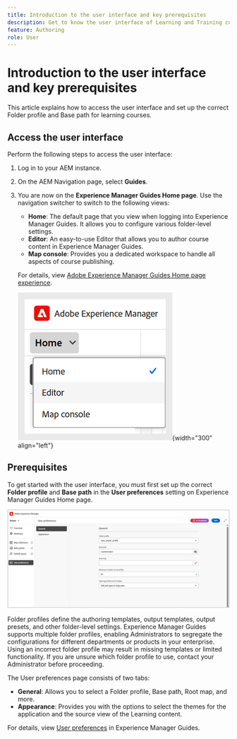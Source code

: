 ```yaml
---
title: Introduction to the user interface and key prerequisites
description: Get to know the user interface of Learning and Training content in Adobe Experience Manager Guides.
feature: Authoring
role: User
---
```

# Introduction to the user interface and key prerequisites 

This article explains how to access the user interface and set up the correct Folder profile and Base path for learning courses. 

## Access the user interface 

Perform the following steps to access the user interface:  

1. Log in to your AEM instance. 
2. On the AEM Navigation page, select **Guides**. 
3. You are now on the **Experience Manager Guides Home page**. Use the navigation switcher to switch to the following views: 

    - **Home**: The default page that you view when logging into Experience Manager Guides. It allows you to configure various folder-level settings. 
    - **Editor**: An easy-to-use Editor that allows you to author course content in Experience Manager Guides. 
    - **Map console**: Provides you a dedicated workspace to handle all aspects of course publishing. 

    For details, view [Adobe Experience Manager Guides Home page experience](../user-guide/intro-home-page.md).

    ![](assets/aem-navigation-switcher.png){width="300" align="left"}

## Prerequisites 

To get started with the user interface, you must first set up the correct **Folder profile** and **Base path** in the **User preferences** setting on Experience Manager Guides Home page. 

![](assets/setup-folder-profile.png)

Folder profiles define the authoring templates, output templates, output presets, and other folder-level settings. Experience Manager Guides supports multiple folder profiles, enabling Administrators to segregate the configurations for different departments or products in your enterprise. Using an incorrect folder profile may result in missing templates or limited functionality. If you are unsure which folder profile to use, contact your Administrator before proceeding.

The User preferences page consists of two tabs:

 - **General**: Allows you to select a Folder profile, Base path, Root map, and more.
 - **Appearance**: Provides you with the options to select the themes for the application and the source view of the Learning content.

 For details, view [User preferences](../user-guide/intro-home-page.md#user-preferences) in Experience Manager Guides. 










